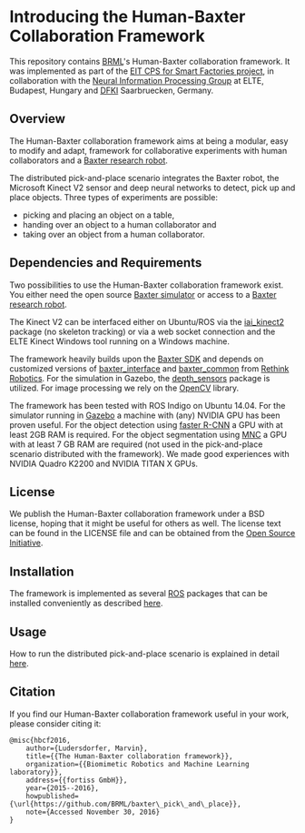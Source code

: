 # Introducing the Human-Baxter Collaboration Framework

This repository contains [BRML](https://brml.org/brml/)'s Human-Baxter collaboration framework. 
It was implemented as part of the [EIT CPS for Smart Factories project](http://dfki.de/smartfactories/), in collaboration with the [Neural Information Processing Group](http://nipg.inf.elte.hu/) at ELTE, Budapest, Hungary and [DFKI](http://dfki.de/web) Saarbruecken, Germany.


## Overview

The Human-Baxter collaboration framework aims at being a modular, easy to modify and adapt, framework for collaborative experiments with human collaborators and a [Baxter research robot](http://www.rethinkrobotics.com/research-education/).

The distributed pick-and-place scenario integrates the Baxter robot, the Microsoft Kinect V2 sensor and deep neural networks to detect, pick up and place objects.
Three types of experiments are possible:
- picking and placing an object on a table,
- handing over an object to a human collaborator and
- taking over an object from a human collaborator.


## Dependencies and Requirements

Two possibilities to use the Human-Baxter collaboration framework exist.
You either need the open source [Baxter simulator](http://sdk.rethinkrobotics.com/wiki/Baxter_Simulator) or access to a [Baxter research robot](http://www.rethinkrobotics.com/research-education/).

The Kinect V2 can be interfaced either on Ubuntu/ROS via the [iai_kinect2](https://github.com/code-iai/iai_kinect2) package (no skeleton tracking) or via a web socket connection and the ELTE Kinect Windows tool running on a Windows machine.

The framework heavily builds upon the [Baxter SDK](https://github.com/RethinkRobotics) and depends on customized versions of [baxter_interface](https://github.com/BRML/baxter_interface.git) and [baxter_common](https://github.com/BRML/baxter_common.git) from [Rethink Robotics](http://www.rethinkrobotics.com/). 
For the simulation in Gazebo, the [depth_sensors](https://github.com/BRML/depth_sensors.git) package is utilized.
For image processing we rely on the [OpenCV](http://opencv.org/) library.


The framework has been tested with ROS Indigo on Ubuntu 14.04.
For the simulator running in [Gazebo](http://gazebosim.org/) a machine with (any) NVIDIA GPU has been proven useful.
For the object detection using [faster R-CNN](https://github.com/rbgirshick/py-faster-rcnn) a GPU with at least 2GB RAM is required.
For the object segmentation using [MNC](https://github.com/daijifeng001/MNC) a GPU with at least 7 GB RAM are required (not used in the pick-and-place scenario distributed with the framework).
We made good experiences with NVIDIA Quadro K2200 and NVIDIA TITAN X GPUs.


## License

We publish the Human-Baxter collaboration framework under a BSD license, hoping that it might be useful for others as well.
The license text can be found in the LICENSE file and can be obtained from the [Open Source Initiative](https://opensource.org/licenses/BSD-2-Clause).


## Installation

The framework is implemented as several [ROS](http://www.ros.org/) packages that can be installed conveniently as described [here](install.md).


## Usage

How to run the distributed pick-and-place scenario is explained in detail [here](scripts/README.md).


## Citation

If you find our Human-Baxter collaboration framework useful in your work, please consider citing it:
```
@misc{hbcf2016,
    author={Ludersdorfer, Marvin},
    title={{The Human-Baxter collaboration framework}},
    organization={{Biomimetic Robotics and Machine Learning laboratory}},
    address={{fortiss GmbH}},
    year={2015--2016},
    howpublished={\url{https://github.com/BRML/baxter\_pick\_and\_place}},
    note={Accessed November 30, 2016}
}
```
